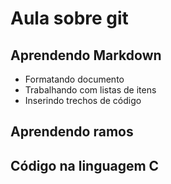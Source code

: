 # Aula sobre git

## Aprendendo Markdown 

- Formatando documento
- Trabalhando com listas de itens
- Inserindo trechos de código

## Aprendendo ramos

## Código na linguagem C